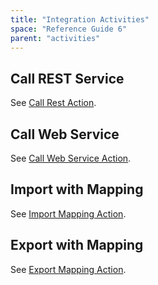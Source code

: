 ```yaml
---
title: "Integration Activities"
space: "Reference Guide 6"
parent: "activities"
---
```



## Call REST Service

See [Call Rest Action](/refguide6/call-rest-action).

## Call Web Service

See [Call Web Service Action](/refguide6/call-web-service-action).

## Import with Mapping

See [Import Mapping Action](/refguide6/import-mapping-action).

## Export with Mapping

See [Export Mapping Action](/refguide6/export-mapping-action).
